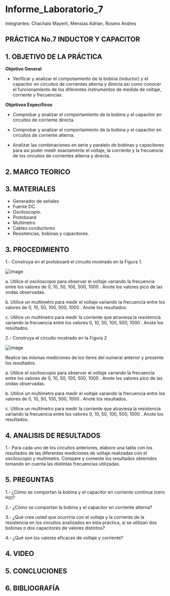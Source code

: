 # Informe_Laboratorio_7
Integrantes: Chachalo Mayerli, Mensias Adrian, Rosero Andres

## **PRÁCTICA No.7 INDUCTOR Y CAPACITOR**

## 1.  OBJETIVO DE LA PRÁCTICA

**Objetivo General**

- Verificar y analizar el compotamiento de la bobina (inductor) y el capacitor en circuitos de corrientes alterna y directa así como conocer el funcionamiento de los diferentes instrumentos de medida de voltaje, corriente y frecuencias.

**Objetivos Específicos**

- Comprobar y analizar el comportamiento de la bobina y el capacitor en circuitos de corriente directa.

- Comprobar y analizar el comportamiento de la bobina y el capacitor en circuitos de corriente alterna.

- Analizar las combinaciones en serie y paralelo de bobinas y capacitores para así poder medir exactamente el voltaje, la corriente y la frecuencia de los circuitos de corrientes alterna y directa.

## 2.  MARCO TEORICO

## 3. MATERIALES

- Generador de señales
- Fuente DC.
- Osciloscopio.
- Protoboard
- Multímetro
- Cables conductores
- Resistencias, bobinas y capacitores.

## 3. PROCEDIMIENTO 

1.- Construya en el protoboard el circuito mostrado en la Figura 1.

![image](https://user-images.githubusercontent.com/85126275/131268077-02f51179-ff98-42ea-ab85-bf4bf1265a07.png)

a. Utilice el osciloscopio para observar el voltaje  variando la frecuencia entre los
valores de 0, 10, 50, 100, 500, 1000 . Anote los valores pico de las ondas observadas.

b. Utilice un multímetro para medir el voltaje  variando la frecuencia entre los valores
de 0, 10, 50, 100, 500, 1000 . Anote los resultados.

c. Utilice un multímetro para medir la corriente que atraviesa la resistencia variando la
frecuencia entre los valores 0, 10, 50, 100, 500, 1000 . Anote los resultados.

2.- Construya el circuito mostrado en la Figura 2

![image](https://user-images.githubusercontent.com/85126275/131268148-0bf0d4a1-8aaa-493a-a276-553751a0340a.png)

Realice las mismas mediciones de los ítems del numeral anterior y presente los resultados.

a. Utilice el osciloscopio para observar el voltaje  variando la frecuencia entre los
valores de 0, 10, 50, 100, 500, 1000 . Anote los valores pico de las ondas observadas.

b. Utilice un multímetro para medir el voltaje  variando la frecuencia entre los valores
de 0, 10, 50, 100, 500, 1000 . Anote los resultados.

c. Utilice un multímetro para medir la corriente que atraviesa la resistencia variando la
frecuencia entre los valores 0, 10, 50, 100, 500, 1000 . Anote los resultados.

## 4. ANALISIS DE RESULTADOS 

1.- Para cada uno de los circuitos anteriores, elabore una tabla con los resultados de las
diferentes mediciones de voltaje realizadas con el osciloscopio y multímetro. Compare y
comente los resultados obtenidos tomando en cuenta las distintas frecuencias utilizadas.

## 5. PREGUNTAS

1.- ¿Cómo se comportan la bobina y el capacitor en corriente continua (cero Hz)?

2.- ¿Cómo se comportan la bobina y el capacitor en corriente alterna?

3.- ¿Qué cree usted que ocurriría con el voltaje  y la corriente de la resistencia en los circuitos analizados en esta práctica, si se utilizan dos bobinas o dos capacitores de valores distintos?

4.- ¿Qué son los valores eficaces de voltaje y corriente?

## 4.  VIDEO


## 5.  CONCLUCIONES


## 6.  BIBLIOGRAFÍA


